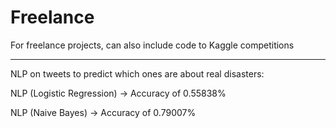 # Freelance
For freelance projects, can also include code to Kaggle competitions

----------------------------------------------------------------------------------------------------

NLP on tweets to predict which ones are about real disasters:

NLP (Logistic Regression) -> Accuracy of 0.55838%

NLP (Naive Bayes) -> Accuracy of 0.79007%
